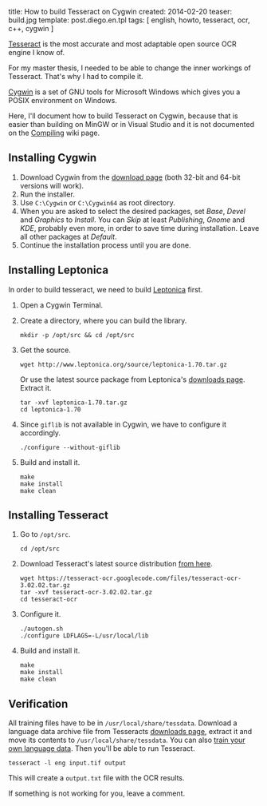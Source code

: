 title: How to build Tesseract on Cygwin
created: 2014-02-20
teaser: build.jpg
template: post.diego.en.tpl
tags: [ english, howto, tesseract, ocr, c++, cygwin ]


[Tesseract](https://code.google.com/p/tesseract-ocr/) is the most accurate and
most adaptable open source OCR engine I know of.

For my master thesis, I needed to be able to change the inner workings of
Tesseract. That's why I had to compile it.

[Cygwin](http://www.cygwin.com/) is a set of GNU tools for Microsoft Windows
which gives you a POSIX environment on Windows.

Here, I'll document how to build Tesseract on Cygwin, because that is easier
than building on MinGW or in Visual Studio and it is not documented on the
[Compiling](https://code.google.com/p/tesseract-ocr/wiki/Compiling) wiki page.

## Installing Cygwin

 1. Download Cygwin from the [download page](http://cygwin.com/install.html)
    (both 32-bit and 64-bit versions will work).
 2. Run the installer.
 3. Use `C:\Cygwin` or `C:\Cygwin64` as root directory.
 4. When you are asked to select the desired packages, set _Base_, _Devel_ and
    _Graphics_ to _Install_. You can _Skip_ at least _Publishing_, _Gnome_ and
    _KDE_, probably even more, in order to save time during installation. Leave
    all other packages at _Default_.
 5. Continue the installation process until you are done.

## Installing Leptonica

In order to build tesseract, we need to build
[Leptonica](http://www.leptonica.org/) first.

 1. Open a Cygwin Terminal.
 2. Create a directory, where you can build the library.

    ~~~
    mkdir -p /opt/src && cd /opt/src
    ~~~
 3. Get the source.

    ~~~
    wget http://www.leptonica.org/source/leptonica-1.70.tar.gz
    ~~~

    Or use the latest source package from Leptonica's [downloads
    page](http://www.leptonica.org/download.html). Extract it.

    ~~~
    tar -xvf leptonica-1.70.tar.gz
    cd leptonica-1.70
    ~~~
 4. Since `giflib` is not available in Cygwin, we have to configure it
    accordingly.

    ~~~
    ./configure --without-giflib
    ~~~
 5. Build and install it.

    ~~~
    make
    make install
    make clean
    ~~~

## Installing Tesseract

 1. Go to `/opt/src`.

    ~~~
    cd /opt/src
    ~~~
 2. Download Tesseract's latest source distribution [from
    here](https://code.google.com/p/tesseract-ocr/downloads/list).

    ~~~
    wget https://tesseract-ocr.googlecode.com/files/tesseract-ocr-3.02.02.tar.gz
    tar -xvf tesseract-ocr-3.02.02.tar.gz
    cd tesseract-ocr
    ~~~
 3. Configure it.

    ~~~
    ./autogen.sh
    ./configure LDFLAGS=-L/usr/local/lib
    ~~~

 4. Build and install it.

    ~~~
    make
    make install
    make clean
    ~~~

## Verification

All training files have to be in `/usr/local/share/tessdata`. Download a
language data archive file from Tesseracts [downloads
page](https://code.google.com/p/tesseract-ocr/downloads/list), extract it and
move its contents to `/usr/local/share/tessdata`. You can also [train your own
language data](https://code.google.com/p/tesseract-ocr/wiki/TrainingTesseract3).
Then you'll be able to run Tesseract.

~~~
tesseract -l eng input.tif output
~~~

This will create a `output.txt` file with the OCR results.

If something is not working for you, leave a comment.
